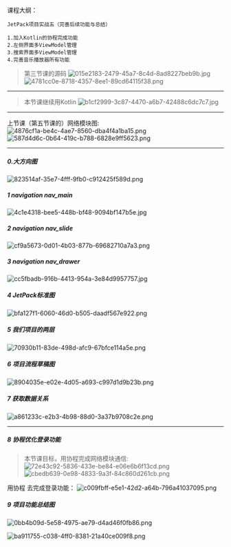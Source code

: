 课程大纲：
```
JetPack项目实战五（完善后续功能与总结）

1.加入Kotlin的协程完成功能
2.左侧界面多ViewModel管理
3.搜索界面多ViewModel管理
4.完善音乐播放器所有功能
```

>  第三节课的源码
![015e2183-2479-45a7-8c4d-8ad8227beb9b.jpg](JetPack项目实战五（完善后续功能与总结）_files/015e2183-2479-45a7-8c4d-8ad8227beb9b.jpg)
![4781cc0e-8718-4357-8ee1-89cd64115f38.png](JetPack项目实战五（完善后续功能与总结）_files/4781cc0e-8718-4357-8ee1-89cd64115f38.png)

---

> 本节课继续用Kotlin
![b1cf2999-3c87-4470-a6b7-42488c6dc7c7.jpg](JetPack项目实战五（完善后续功能与总结）_files/b1cf2999-3c87-4470-a6b7-42488c6dc7c7.jpg)

---
上节课（第五节课的）网络模块图:
![4876cf1a-be4c-4ae7-8560-dba4f4a1ba15.png](JetPack项目实战五（完善后续功能与总结）_files/4876cf1a-be4c-4ae7-8560-dba4f4a1ba15.png)
![587d4d6c-0b64-419c-b788-6828e9ff5623.png](JetPack项目实战五（完善后续功能与总结）_files/587d4d6c-0b64-419c-b788-6828e9ff5623.png)

---

##### 0.大方向图
![823514af-35e7-4fff-9fb0-c912425f589d.png](JetPack项目实战五（完善后续功能与总结）_files/823514af-35e7-4fff-9fb0-c912425f589d.png)

##### 1 navigation nav_main
![4c1e4318-bee5-448b-bf48-9094bf147b5e.jpg](JetPack项目实战五（完善后续功能与总结）_files/4c1e4318-bee5-448b-bf48-9094bf147b5e.jpg)

##### 2 navigation nav_slide
![cf9a5673-0d01-4b03-877b-69682710a7a3.png](JetPack项目实战五（完善后续功能与总结）_files/cf9a5673-0d01-4b03-877b-69682710a7a3.png)

##### 3 navigation nav_drawer
![cc5fbadb-916b-4413-954a-3e84d9957757.jpg](JetPack项目实战五（完善后续功能与总结）_files/cc5fbadb-916b-4413-954a-3e84d9957757.jpg)

##### 4 JetPack标准图
![bfa127f1-6060-46d0-b505-daadf567e922.png](JetPack项目实战五（完善后续功能与总结）_files/bfa127f1-6060-46d0-b505-daadf567e922.png)

##### 5 我们项目的两层
![70930b11-83de-498d-afc9-67bfce114a5e.png](JetPack项目实战五（完善后续功能与总结）_files/70930b11-83de-498d-afc9-67bfce114a5e.png)

##### 6 项目流程草稿图
![8904035e-e02e-4d05-a693-c997d1d9b23b.png](JetPack项目实战五（完善后续功能与总结）_files/8904035e-e02e-4d05-a693-c997d1d9b23b.png)

##### 7 获取数据关系
![a861233c-e2b3-4b98-88d0-3a37b9708c2e.png](JetPack项目实战五（完善后续功能与总结）_files/a861233c-e2b3-4b98-88d0-3a37b9708c2e.png)

---

##### 8 协程优化登录功能
> 本节课目标，用协程完成网络模块通信:
![72e43c92-5836-433e-be84-e06e6b6f13cd.png](JetPack项目实战五（完善后续功能与总结）_files/72e43c92-5836-433e-be84-e06e6b6f13cd.png)   ![cbedb639-0e98-4833-9a3f-84c860d261cb.png](JetPack项目实战五（完善后续功能与总结）_files/cbedb639-0e98-4833-9a3f-84c860d261cb.png)

用协程 去完成登录功能：
![c009fbff-e5e1-42d2-a64b-796a41037095.png](JetPack项目实战五（完善后续功能与总结）_files/c009fbff-e5e1-42d2-a64b-796a41037095.png)

##### 9 项目功能总结图
![0bb4b09d-5e58-4975-ae79-d4ad46f0fb86.png](JetPack项目实战五（完善后续功能与总结）_files/0bb4b09d-5e58-4975-ae79-d4ad46f0fb86.png)

![ba911755-c038-4ff0-8381-21a40ce009f8.png](JetPack项目实战五（完善后续功能与总结）_files/ba911755-c038-4ff0-8381-21a40ce009f8.png)

